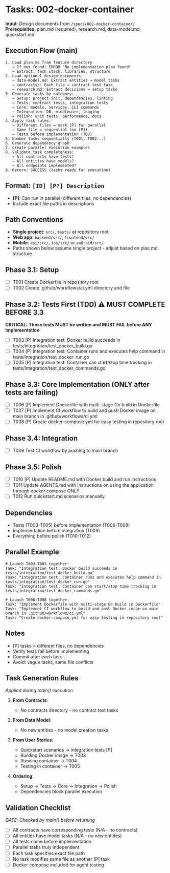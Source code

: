 # Tasks: 002-docker-container

**Input**: Design documents from `/specs/002-docker-container/`
**Prerequisites**: plan.md (required), research.md, data-model.md, quickstart.md

## Execution Flow (main)
```
1. Load plan.md from feature directory
   → If not found: ERROR "No implementation plan found"
   → Extract: tech stack, libraries, structure
2. Load optional design documents:
   → data-model.md: Extract entities → model tasks
   → contracts/: Each file → contract test task
   → research.md: Extract decisions → setup tasks
3. Generate tasks by category:
   → Setup: project init, dependencies, linting
   → Tests: contract tests, integration tests
   → Core: models, services, CLI commands
   → Integration: DB, middleware, logging
   → Polish: unit tests, performance, docs
4. Apply task rules:
   → Different files = mark [P] for parallel
   → Same file = sequential (no [P])
   → Tests before implementation (TDD)
5. Number tasks sequentially (T001, T002...)
6. Generate dependency graph
7. Create parallel execution examples
8. Validate task completeness:
   → All contracts have tests?
   → All entities have models?
   → All endpoints implemented?
9. Return: SUCCESS (tasks ready for execution)
```

## Format: `[ID] [P?] Description`
- **[P]**: Can run in parallel (different files, no dependencies)
- Include exact file paths in descriptions

## Path Conventions
- **Single project**: `src/`, `tests/` at repository root
- **Web app**: `backend/src/`, `frontend/src/`
- **Mobile**: `api/src/`, `ios/src/` or `android/src/`
- Paths shown below assume single project - adjust based on plan.md structure

## Phase 3.1: Setup
- [ ] T001 Create Dockerfile in repository root
- [ ] T002 Create .github/workflows/ci.yml directory and file

## Phase 3.2: Tests First (TDD) ⚠️ MUST COMPLETE BEFORE 3.3
**CRITICAL: These tests MUST be written and MUST FAIL before ANY implementation**
- [ ] T003 [P] Integration test: Docker build succeeds in tests/integration/test_docker_build.go
- [ ] T004 [P] Integration test: Container runs and executes help command in tests/integration/test_docker_run.go
- [ ] T005 [P] Integration test: Container can start/stop time tracking in tests/integration/test_docker_commands.go

## Phase 3.3: Core Implementation (ONLY after tests are failing)
- [ ] T006 [P] Implement Dockerfile with multi-stage Go build in Dockerfile
- [ ] T007 [P] Implement CI workflow to build and push Docker image on main branch in .github/workflows/ci.yml
- [ ] T008 [P] Create docker-compose.yml for easy testing in repository root

## Phase 3.4: Integration
- [ ] T009 Test CI workflow by pushing to main branch

## Phase 3.5: Polish
- [ ] T010 [P] Update README.md with Docker build and run instructions
- [ ] T011 Update AGENTS.md with instructions on using the application through docker compose ONLY
- [ ] T012 Run quickstart.md scenarios manually

## Dependencies
- Tests (T003-T005) before implementation (T006-T008)
- Implementation before integration (T009)
- Everything before polish (T010-T012)

## Parallel Example
```
# Launch T003-T005 together:
Task: "Integration test: Docker build succeeds in tests/integration/test_docker_build.go"
Task: "Integration test: Container runs and executes help command in tests/integration/test_docker_run.go"
Task: "Integration test: Container can start/stop time tracking in tests/integration/test_docker_commands.go"

# Launch T006-T008 together:
Task: "Implement Dockerfile with multi-stage Go build in Dockerfile"
Task: "Implement CI workflow to build and push Docker image on main branch in .github/workflows/ci.yml"
Task: "Create docker-compose.yml for easy testing in repository root"
```

## Notes
- [P] tasks = different files, no dependencies
- Verify tests fail before implementing
- Commit after each task
- Avoid: vague tasks, same file conflicts

## Task Generation Rules
*Applied during main() execution*

1. **From Contracts**:
   - No contracts directory - no contract test tasks
   
2. **From Data Model**:
   - No new entities - no model creation tasks
   
3. **From User Stories**:
   - Quickstart scenarios → integration tests [P]
   - Building Docker image → T003
   - Running container → T004
   - Testing in container → T005

4. **Ordering**:
   - Setup → Tests → Core → Integration → Polish
   - Dependencies block parallel execution

## Validation Checklist
*GATE: Checked by main() before returning*

- [ ] All contracts have corresponding tests (N/A - no contracts)
- [ ] All entities have model tasks (N/A - no new entities)
- [ ] All tests come before implementation
- [ ] Parallel tasks truly independent
- [ ] Each task specifies exact file path
- [ ] No task modifies same file as another [P] task
- [ ] Docker compose included for agent testing